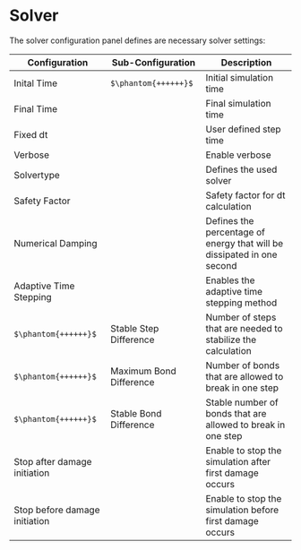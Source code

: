 <!--
SPDX-FileCopyrightText: 2023 PeriHub <https://github.com/PeriHub/PeriHub>

SPDX-License-Identifier: Apache-2.0
-->

# Solver

The solver configuration panel defines are necessary solver settings:

| Configuration                 | Sub-Configuration       | Description                                                            |
| ----------------------------- | ----------------------- | ---------------------------------------------------------------------- |
| Inital Time                   | `$\phantom{++++++}$`    | Initial simulation time                                                |
| Final Time                    |                         | Final simulation time                                                  |
| Fixed dt                      |                         | User defined step time                                                 |
| Verbose                       |                         | Enable verbose                                                         |
| Solvertype                    |                         | Defines the used solver                                                |
| Safety Factor                 |                         | Safety factor for dt calculation                                       |
| Numerical Damping             |                         | Defines the percentage of energy that will be dissipated in one second |
| Adaptive Time Stepping        |                         | Enables the adaptive time stepping method                              |
| `$\phantom{++++++}$`          | Stable Step Difference  | Number of steps that are needed to stabilize the calculation           |
| `$\phantom{++++++}$`          | Maximum Bond Difference | Number of bonds that are allowed to break in one step                  |
| `$\phantom{++++++}$`          | Stable Bond Difference  | Stable number of bonds that are allowed to break in one step           |
| Stop after damage initiation  |                         | Enable to stop the simulation after first damage occurs                |
| Stop before damage initiation |                         | Enable to stop the simulation before first damage occurs               |
